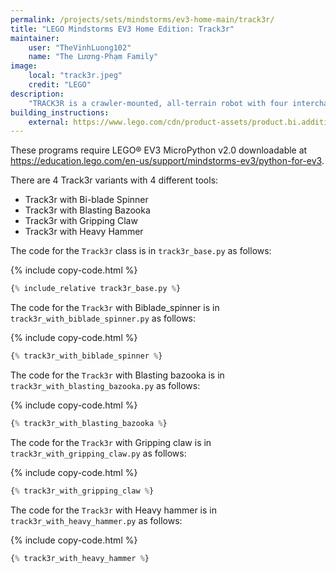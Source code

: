 ```yaml
---
permalink: /projects/sets/mindstorms/ev3-home-main/track3r/
title: "LEGO Mindstorms EV3 Home Edition: Track3r"
maintainer:
    user: "TheVinhLuong102"
    name: "The Lương-Phạm Family"
image:
    local: "track3r.jpeg"
    credit: "LEGO"
description:
    "TRACK3R is a crawler-mounted, all-terrain robot with four interchangeable tools. Start by building the body of the robot, then discover the possibilities of the four different TRACK3R tools: the bi-blade blender, the blasting bazooka, the gripping claw, and the hammer."
building_instructions:
    external: https://www.lego.com/cdn/product-assets/product.bi.additional.extra.pdf/31313_X_TRACK3R.pdf
---
```


These programs require LEGO® EV3 MicroPython v2.0 downloadable at https://education.lego.com/en-us/support/mindstorms-ev3/python-for-ev3.


There are 4 Track3r variants with 4 different tools:

- Track3r with Bi-blade Spinner
- Track3r with Blasting Bazooka
- Track3r with Gripping Claw
- Track3r with Heavy Hammer

The code for the `Track3r` class is in `track3r_base.py` as follows:

{% include copy-code.html %}
```python
{% include_relative track3r_base.py %}
```

The code for the `Track3r` with Biblade_spinner is in `track3r_with_biblade_spinner.py` as follows:

{% include copy-code.html %}
```python
{% track3r_with_biblade_spinner %}
```

The code for the `Track3r` with Blasting bazooka is in `track3r_with_blasting_bazooka.py` as follows:

{% include copy-code.html %}
```python
{% track3r_with_blasting_bazooka %}
```

The code for the `Track3r` with Gripping claw is in `track3r_with_gripping_claw.py` as follows:

{% include copy-code.html %}
```python
{% track3r_with_gripping_claw %}
```

The code for the `Track3r` with Heavy hammer is in `track3r_with_heavy_hammer.py` as follows:

{% include copy-code.html %}
```python
{% track3r_with_heavy_hammer %}
```
